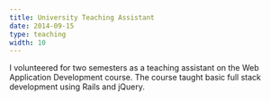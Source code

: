 ```yaml
---
title: University Teaching Assistant
date: 2014-09-15
type: teaching
width: 10
---
```

I volunteered for two semesters as a teaching assistant on the Web Application Development course. The course taught basic full stack development using Rails and jQuery.

